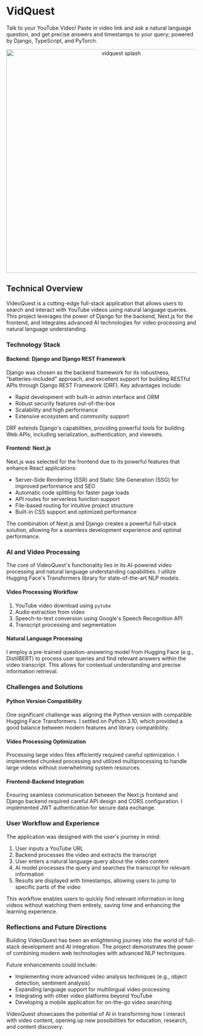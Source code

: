 # VidQuest
Talk to your YouTube Video! Paste in video link and ask a natural language question, and get precise answers and timestamps to your query; powered by Django, TypeScript, and PyTorch.


<p align="center"> <img width="592" alt="vidquest splash" src="https://github.com/user-attachments/assets/6f9a4b5e-a109-40c3-9464-6b217e07b6e7"> </p>


## Technical Overview

VideoQuest is a cutting-edge full-stack application that allows users to search and interact with YouTube videos using natural language queries. This project leverages the power of Django for the backend, Next.js for the frontend, and integrates advanced AI technologies for video processing and natural language understanding.

### Technology Stack

#### Backend: Django and Django REST Framework

Django was chosen as the backend framework for its robustness, "batteries-included" approach, and excellent support for building RESTful APIs through Django REST Framework (DRF). Key advantages include:

- Rapid development with built-in admin interface and ORM
- Robust security features out-of-the-box
- Scalability and high performance
- Extensive ecosystem and community support

DRF extends Django's capabilities, providing powerful tools for building Web APIs, including serialization, authentication, and viewsets.

#### Frontend: Next.js

Next.js was selected for the frontend due to its powerful features that enhance React applications:

- Server-Side Rendering (SSR) and Static Site Generation (SSG) for improved performance and SEO
- Automatic code splitting for faster page loads
- API routes for serverless function support
- File-based routing for intuitive project structure
- Built-in CSS support and optimized performance

The combination of Next.js and Django creates a powerful full-stack solution, allowing for a seamless development experience and optimal performance.

### AI and Video Processing

The core of VideoQuest's functionality lies in its AI-powered video processing and natural language understanding capabilities. I utilize Hugging Face's Transformers library for state-of-the-art NLP models.

#### Video Processing Workflow

1. YouTube video download using `pytube`
2. Audio extraction from video
3. Speech-to-text conversion using Google's Speech Recognition API
4. Transcript processing and segmentation

#### Natural Language Processing

I employ a pre-trained question-answering model from Hugging Face (e.g., DistilBERT) to process user queries and find relevant answers within the video transcript. This allows for contextual understanding and precise information retrieval.

### Challenges and Solutions

#### Python Version Compatibility

One significant challenge was aligning the Python version with compatible Hugging Face Transformers. I settled on Python 3.10, which provided a good balance between modern features and library compatibility.

#### Video Processing Optimization

Processing large video files efficiently required careful optimization. I implemented chunked processing and utilized multiprocessing to handle large videos without overwhelming system resources.

#### Frontend-Backend Integration

Ensuring seamless communication between the Next.js frontend and Django backend required careful API design and CORS configuration. I implemented JWT authentication for secure data exchange.

### User Workflow and Experience

The application was designed with the user's journey in mind:

1. User inputs a YouTube URL
2. Backend processes the video and extracts the transcript
3. User enters a natural language query about the video content
4. AI model processes the query and searches the transcript for relevant information
5. Results are displayed with timestamps, allowing users to jump to specific parts of the video

This workflow enables users to quickly find relevant information in long videos without watching them entirely, saving time and enhancing the learning experience.

### Reflections and Future Directions

Building VideoQuest has been an enlightening journey into the world of full-stack development and AI integration. The project demonstrates the power of combining modern web technologies with advanced NLP techniques.

Future enhancements could include:

- Implementing more advanced video analysis techniques (e.g., object detection, sentiment analysis)
- Expanding language support for multilingual video processing
- Integrating with other video platforms beyond YouTube
- Developing a mobile application for on-the-go video searching

VideoQuest showcases the potential of AI in transforming how I interact with video content, opening up new possibilities for education, research, and content discovery.
